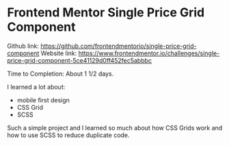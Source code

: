 # Frontend Mentor Single Price Grid Component

Github link: https://github.com/frontendmentorio/single-price-grid-component
Website link: https://www.frontendmentor.io/challenges/single-price-grid-component-5ce41129d0ff452fec5abbbc

Time to Completion: About 1 1/2 days.

I learned a lot about:

* mobile first design
* CSS Grid
* SCSS

Such a simple project and I learned so much about how CSS Grids work and how to use SCSS to reduce duplicate code.
